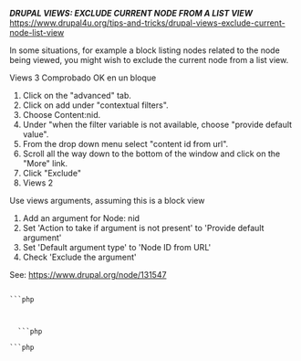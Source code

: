   ***DRUPAL VIEWS: EXCLUDE CURRENT NODE FROM A LIST VIEW***
  https://www.drupal4u.org/tips-and-tricks/drupal-views-exclude-current-node-list-view
  
In some situations, for example a block listing nodes related to the node being viewed, you might wish to exclude the current node from a list view.

Views 3  Comprobado OK en un bloque

1. Click on the "advanced" tab.
2. Click on add under "contextual filters".
3. Choose Content:nid.
4. Under "when the filter variable is not available, choose "provide default value".
5. From the drop down menu select "content id from url".
6. Scroll all the way down to the bottom of the window and click on the "More" link.
7. Click "Exclude"
8. Views 2

Use views arguments, assuming this is a block view

1. Add an argument for Node: nid
2. Set 'Action to take if argument is not present' to 'Provide default argument'
3. Set 'Default argument type' to 'Node ID from URL'
4. Check 'Exclude the argument'


See: https://www.drupal.org/node/131547
  
  
  
  ```php
  ```
  
  
    ```php
  ```
  
  
    ```php
  ```
  
  
    ```php
  ```
